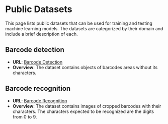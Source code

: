 # Public Datasets

This page lists public datasets that can be used for training and testing machine learning models. The datasets are categorized by their domain and include a brief description of each.

## Barcode detection
- **URL**: [Barcode Detection](https://datasets.siin.ai/Barcode/latest/barcode-detection.zip)
- **Overview**: The dataset contains objects of barcodes areas without its characters.

## Barcode recognition
- **URL**: [Barcode Recognition](https://datasets.siin.ai/Barcode/latest/barcode-recognition.zip)
- **Overview**: The dataset contains images of cropped barcodes with their characters. The characters expected to be recognized are the digits from 0 to 9.